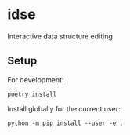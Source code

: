 # idse
Interactive data structure editing

## Setup

For development:

```
poetry install
```

Install globally for the current user:

```
python -m pip install --user -e .
```
